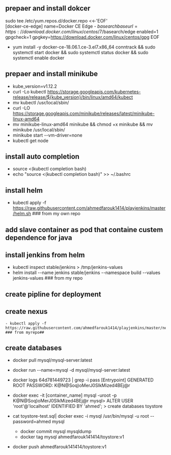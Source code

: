 ##  prepaer and install dokcer  
  sudo tee /etc/yum.repos.d/docker.repo <<-'EOF'  
   [docker-ce-edge]
   name=Docker CE Edge - $basearch
    baseurl=https://download.docker.com/linux/centos/7/$basearch/edge
    enabled=1
    gpgcheck=1
    gpgkey=https://download.docker.com/linux/centos/gpg
    EOF 
    
  - yum install -y docker-ce-18.06.1.ce-3.el7.x86_64  conntrack && sudo systemctl start docker && sudo systemctl status docker && sudo systemctl enable docker

##  prepaer and install minikube  
  - kube_version=v1.12.2
  - curl -Lo kubectl https://storage.googleapis.com/kubernetes-release/release/${kube_version}/bin/linux/amd64/kubect
  - mv kubectl /usr/local/sbin/
  - curl -LO https://storage.googleapis.com/minikube/releases/latest/minikube-linux-amd64
  - mv minikube-linux-amd64 minikube && chmod +x minikube && mv minikube /usr/local/sbin/
  - minikube start --vm-driver=none
  - kubectl get node
 
##  install auto completion   
  - source <(kubectl completion bash) 
  - echo "source <(kubectl completion bash)" >> ~/.bashrc

## install helm 
 - kubectl apply -f https://raw.githubusercontent.com/ahmedfarouk1414/playjenkins/master/helm.sh ### from my own repo 
   
## add slave container as pod that containe custem dependence for java 


## install jenkins from helm 
   - kubectl inspect stable/jenkins > /tmp/jenkins-values
   - helm install --name jenkins stable/jenkins --namespace build  --values jenkins-values     ### from my repo 
   
## create pipline for deployment 

## create nexus 
    - kubectl apply -f https://raw.githubusercontent.com/ahmedfarouk1414/playjenkins/master/nexus.yaml    ### from myrepo##

## create databases
  - docker pull mysql/mysql-server:latest
  - docker run --name=mysql -d mysql/mysql-server:latest
  - docker logs 64d781449723 | grep -i pass
        [Entrypoint] GENERATED ROOT PASSWORD: K@N@Soq)oMerJ0SIkMized4BEj@r
  - docker exec -it [container_name] mysql -uroot -p
       K@N@Soq)oMerJ0SIkMized4BEj@r
    mysql> ALTER USER 'root'@'localhost' IDENTIFIED BY 'ahmed';
         > create databases toystore
         
  - cat toystore-test.sql| docker exec -i mysql /usr/bin/mysql -u root --password=ahmed mysql
    - docker commit mysql mysqldump
    - docker tag mysql  ahmedfarouk141414/toystore:v1
  - docker push  ahmedfarouk141414/toystore:v1

